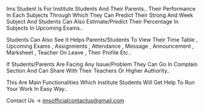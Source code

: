 Ims Student Is For Institute Students And Their Parents.. Their Performance In Each Subjects Through Which They Can Predict Their Strong And Week Subject And Students Can Also Estimate/Predict Their Percentage In Subjects In Upcoming Exams..

Students Can Also See It Helps Parents/Students To View Their Time Table , Upcoming Exams , Assignments , Attendance , Message , Announcement , Marksheet , Teacher On Leave , Their Profile Etc..

If Students/Parents Are Facing Any Issue/Problem They Can Go In Complain Section And Can Share With Their Teachers Or Higher Authority..

This Are Main Functionalities Which Institute Students Will Get Help To Run Your Work In Easy Way..

Contact Us -> imsofficialcontactus@gmail.com
